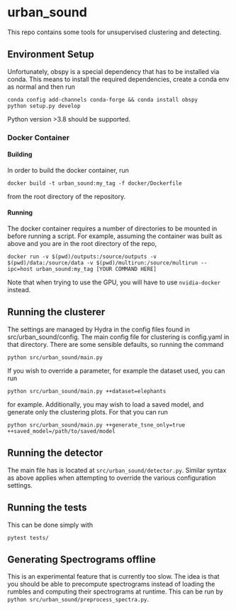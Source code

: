 # urban_sound

This repo contains some tools for unsupervised clustering and detecting. 

## Environment Setup

Unfortunately, obspy is a special dependency that has to be installed via conda. This means to install the required dependencies, create a conda env as 
normal and then run 

```
conda config add-channels conda-forge && conda install obspy
python setup.py develop
```
Python version >3.8 should be supported. 

### Docker Container

#### Building 
In order to build the docker container, run 

```
docker build -t urban_sound:my_tag -f docker/Dockerfile
```
from the root directory of the repository.

#### Running
The docker container requires a number of directories to be mounted in before running a script. For example, assuming the container was built as above and you are 
in the root directory of the repo,
```
docker run -v $(pwd)/outputs:/source/outputs -v $(pwd)/data:/source/data -v $(pwd)/multirun:/source/multirun --ipc=host urban_sound:my_tag [YOUR COMMAND HERE]
```
Note that when trying to use the GPU, you will have to use `nvidia-docker` instead.

## Running the clusterer

The settings are managed by Hydra in the config files found in src/urban_sound/config. The main config file for clustering is config.yaml in that directory. There
are some sensible defaults, so running the command

```
python src/urban_sound/main.py 
```

If you wish to override a parameter, for example the dataset used, you can run

```
python src/urban_sound/main.py ++dataset=elephants
```

for example. Additionally, you may wish to load a saved model, and generate only the clustering plots. For that you can run 

```
python src/urban_sound/main.py ++generate_tsne_only=true ++saved_model=/path/to/saved/model
```

## Running the detector

The main file has is located at `src/urban_sound/detector.py`. Similar syntax as above applies when attempting to override the various configuration settings.

## Running the tests

This can be done simply with 

```
pytest tests/
```

## Generating Spectrograms offline
This is an experimental feature that is currently too slow. The idea is that you should be able to precompute spectrograms instead of loading the rumbles and
computing their spectrograms at runtime. This can be run by `python src/urban_sound/preprocess_spectra.py`.




